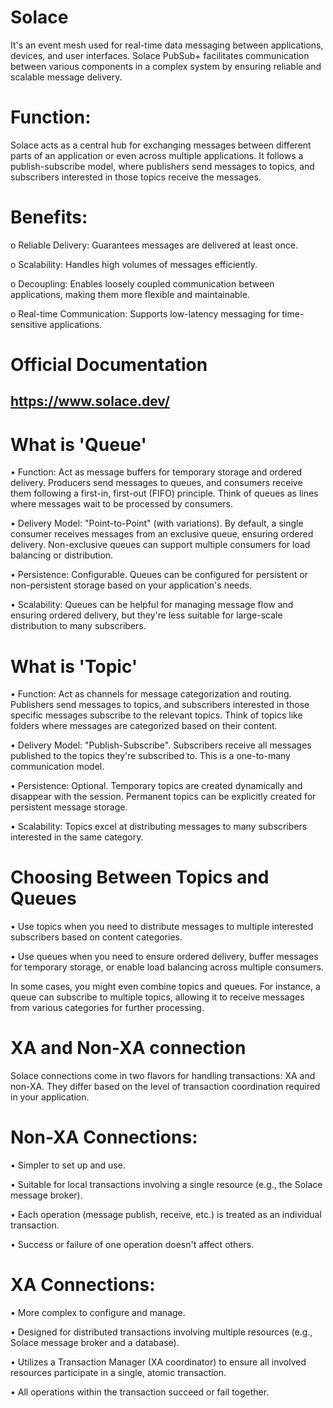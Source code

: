 # Solace
It's an event mesh used for real-time data messaging between applications, devices, and user interfaces. Solace PubSub+ facilitates communication between various components in a complex system by ensuring reliable and scalable message delivery.

# Function: 
Solace acts as a central hub for exchanging messages between different parts of an application or even across multiple applications. It follows a publish-subscribe model, where publishers send messages to topics, and subscribers interested in those topics receive the messages.

# Benefits: 
o	Reliable Delivery: Guarantees messages are delivered at least once.

o	Scalability: Handles high volumes of messages efficiently.

o	Decoupling: Enables loosely coupled communication between applications, making them more flexible and maintainable.

o	Real-time Communication: Supports low-latency messaging for time-sensitive applications.

# Official Documentation
https://www.solace.dev/ 
-----------------------------------------------------------------------------------------------------------------------------------------------------------------------

# What is 'Queue'
•	Function: Act as message buffers for temporary storage and ordered delivery. Producers send messages to queues, and consumers receive them following a first-in, first-out (FIFO) principle. Think of queues as lines where messages wait to be processed by consumers.

•	Delivery Model: "Point-to-Point" (with variations). By default, a single consumer receives messages from an exclusive queue, ensuring ordered delivery. Non-exclusive queues can support multiple consumers for load balancing or distribution.

•	Persistence: Configurable. Queues can be configured for persistent or non-persistent storage based on your application's needs.

•	Scalability: Queues can be helpful for managing message flow and ensuring ordered delivery, but they're less suitable for large-scale distribution to many subscribers.

# What is 'Topic'
•	Function: Act as channels for message categorization and routing. Publishers send messages to topics, and subscribers interested in those specific messages subscribe to the relevant topics. Think of topics like folders where messages are categorized based on their content.

•	Delivery Model: "Publish-Subscribe". Subscribers receive all messages published to the topics they're subscribed to. This is a one-to-many communication model.

•	Persistence: Optional. Temporary topics are created dynamically and disappear with the session. Permanent topics can be explicitly created for persistent message storage.

•	Scalability: Topics excel at distributing messages to many subscribers interested in the same category.

# Choosing Between Topics and Queues
•	Use topics when you need to distribute messages to multiple interested subscribers based on content categories.

•	Use queues when you need to ensure ordered delivery, buffer messages for temporary storage, or enable load balancing across multiple consumers.

In some cases, you might even combine topics and queues. For instance, a queue can subscribe to multiple topics, allowing it to receive messages from various categories for further processing.

# XA and Non-XA connection
Solace connections come in two flavors for handling transactions: XA and non-XA. They differ based on the level of transaction coordination required in your application.

# Non-XA Connections:

•	Simpler to set up and use.

•	Suitable for local transactions involving a single resource (e.g., the Solace message broker).

•	Each operation (message publish, receive, etc.) is treated as an individual transaction.

•	Success or failure of one operation doesn't affect others.

# XA Connections:

•	More complex to configure and manage.

•	Designed for distributed transactions involving multiple resources (e.g., Solace message broker and a database).

•	Utilizes a Transaction Manager (XA coordinator) to ensure all involved resources participate in a single, atomic transaction.

•	All operations within the transaction succeed or fail together.
